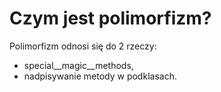 # Czym jest polimorfizm?  
Polimorfizm odnosi się do 2 rzeczy:  
- special__magic__methods,  
- nadpisywanie metody w podklasach.
